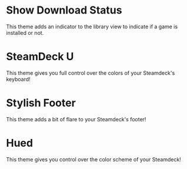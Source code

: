 # Show Download Status

This theme adds an indicator to the library view to indicate if a game is installed or not.

# SteamDeck U

This theme gives you full control over the colors of your Steamdeck's keyboard!


# Stylish Footer

This theme adds a bit of flare to your Steamdeck's footer!


# Hued

This theme gives you control over the color scheme of your Steamdeck!
